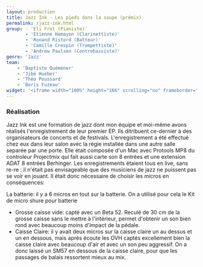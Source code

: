 ```yaml
---
layout: production
title: Jazz Ink - Les pieds dans la soupe (prémix)
permalink: /jazz-ink.html
group: - 'Eli Frot (Pianiste)'
       - 'Etienne Hamayon (Clarinettiste)'
       - 'Ronand Ristord (Batteur)'
       - 'Camille Crespin (Trompettiste)'
       - 'Andrew Paulsen (Contrebassiste)'
genre: 'Jazz'
team:
    - 'Baptiste Quéméner'
    - 'Jibé Hueber'
    - 'Théo Poussard'
    - 'Boris Fuzeau'
widget: '<iframe width="100%" height="166" scrolling="no" frameborder="no" src="https://w.soundcloud.com/player/?url=http%3A%2F%2Fapi.soundcloud.com%2Ftracks%2F80367314&amp;color=ff6600&amp;auto_play=false&amp;show_artwork=false"></iframe>'
---
```


### Réalisation

Jazz Ink est une formation de jazz dont mon équipe et moi-même avons réalisés l'enregistrement de leur premier EP. Ils ditribuent ce-dernier à des organisateurs de concerts et de festivals. L'enregistrement a été effectué chez eux dans leur salon avec la régie installée dans une autre salle separée par une porte.
Elle était composée d'un Mac avec Protools MP8 du controleur Projectmix qui fait aussi carte son 8 entrées et une extension ADAT 8 entrées Berhinger.
Les enregistrements étaient tous en live, sans re-re : il n'était pas envisageable que des musiciens de jazz ne puissent pas se voir en jouant. Il était donc nécessaire de choisir les micros en conséquences:

La batterie: il y a 6 micros en tout sur la batterie. On a utilisé pour cela le Kit de micro shure pour batterie

- Grosse caisse vide: capté avec un Beta 52. Reculé de 30 cm de la grosse caisse sans le mettre à l'intérieur, permet d'obtenir un son bien rond avec beaucoup moins d'impact de la pédale.
- Caisse Claire: il y avait deux micros sur la caisse claire un au dessus et un en dessous, mais après écoute les OVH captés excellement bien la caisse claire avec beaucoup d'air et avec un son peu aggressif. On a donc laissé un SM57 en dessous de la caisse claire, pour que les passages de balais ressortent mieux au mix.


